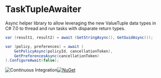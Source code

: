 # TaskTupleAwaiter
Async helper library to allow leveraging the new ValueTuple data types in C# 7.0 to thread and run tasks with disparate return types.

```csharp
var (result1, result2) = await (GetStringAsync(), GetGuidAsync());

var (policy, preferences) = await (
    GetPolicyAsync(policyId, cancellationToken),
    GetPreferencesAsync(cancellationToken)
).ConfigureAwait(false);
```

![Continuous Integration](https://github.com/buvinghausen/TaskTupleAwaiter/workflows/Continuous%20Integration/badge.svg?branch=master)[![NuGet](https://img.shields.io/nuget/v/TaskTupleAwaiter.svg)](https://www.nuget.org/packages/TaskTupleAwaiter/)
